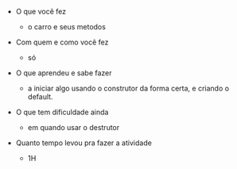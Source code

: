 - O que você fez
  - o carro e seus metodos

- Com quem e como você fez
  - só
- O que aprendeu e sabe fazer
  - a iniciar algo usando o construtor da forma certa, e criando o default.
- O que tem dificuldade ainda
  - em quando usar o destrutor

- Quanto tempo levou pra fazer a atividade
  - 1H

